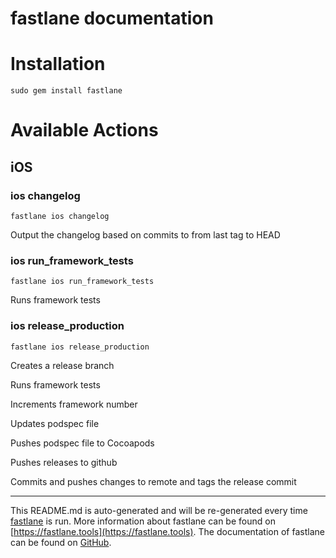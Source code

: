 fastlane documentation
================
# Installation
```
sudo gem install fastlane
```
# Available Actions
## iOS
### ios changelog
```
fastlane ios changelog
```
Output the changelog based on commits to from last tag to HEAD
### ios run_framework_tests
```
fastlane ios run_framework_tests
```
Runs framework tests
### ios release_production
```
fastlane ios release_production
```
Creates a release branch

Runs framework tests

Increments framework number

Updates podspec file

Pushes podspec file to Cocoapods

Pushes releases to github

Commits and pushes changes to remote and tags the release commit

----

This README.md is auto-generated and will be re-generated every time [fastlane](https://fastlane.tools) is run.
More information about fastlane can be found on [https://fastlane.tools](https://fastlane.tools).
The documentation of fastlane can be found on [GitHub](https://github.com/fastlane/fastlane/tree/master/fastlane).

